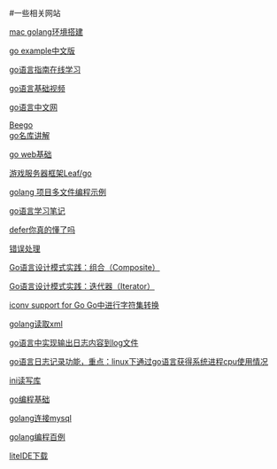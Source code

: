#一些相关网站

[mac golang环境搭建](http://www.cnblogs.com/ghj1976/archive/2013/01/16/2863142.html)
 
[go example中文版](http://gobyexample.everyx.in)  
 
[go语言指南在线学习](https://tour.go-zh.org)   
  
[go语言基础视频](http://study.163.com/course/introduction/306002.htm#/courseDetail)  
  
[go语言中文网](http://studygolang.com/)  
  
[Beego](http://beego.me)  
[go名库讲解](http://www.ucai.cn/course/show/134)  
  
[go web基础](http://www.ucai.cn/course/show/87)  

[游戏服务器框架Leaf/go](http://studygolang.com/p/leafgo)

[golang 项目多文件编程示例](http://studygolang.com/articles/4981)  
  
[go语言学习笔记](http://studygolang.com/articles/5707)  
  
[defer你真的懂了吗](http://studygolang.com/articles/2593)  

[错误处理](http://studygolang.com/articles/1893)  

[Go语言设计模式实践：组合（Composite）](http://studygolang.com/articles/1980)

[Go语言设计模式实践：迭代器（Iterator）](http://studygolang.com/articles/1981)
 
[iconv support for Go Go中进行字符集转换](https://github.com/djimenez/iconv-go)   
  
[golang读取xml](http://blog.studygolang.com/tag/xml/)  

[go语言中实现输出日志内容到log文件](http://www.crifan.com/go_language_output_info_to_log_file)  

[go语言日志记录功能，重点：linux下通过go语言获得系统进程cpu使用情况](http://www.cnblogs.com/ghj1976/archive/2013/03/17/2965047.html  
)  

[ini读写库](  
https://github.com/go-ini/ini)
  
[go编程基础](https://github.com/Unknwon/go-fundamental-programming)   
  
[golang连接mysql](http://jingyan.baidu.com/article/455a995088a8cca1662778ac.html)
 
[golang编程百例](https://www.zybuluo.com/Gestapo/note/32082)

[liteIDE下载](http://www.golangtc.com/download/liteide)